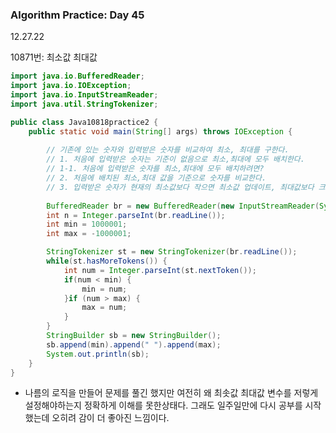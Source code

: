 ### Algorithm Practice: Day 45

12.27.22                            



10871번: 최소값 최대값

```java
import java.io.BufferedReader;
import java.io.IOException;
import java.io.InputStreamReader;
import java.util.StringTokenizer;

public class Java10818practice2 {
    public static void main(String[] args) throws IOException {
      
        // 기존에 있는 숫자와 입력받은 숫자를 비교하여 최소, 최대를 구한다.
        // 1. 처음에 입력받은 숫자는 기준이 없음으로 최소,최대에 모두 배치한다.
        // 1-1. 처음에 입력받은 숫자를 최소,최대에 모두 배치하려면?
        // 2. 처음에 배치된 최소,최대 값을 기준으로 숫자를 비교한다.
        // 3. 입력받은 숫자가 현재의 최소값보다 작으면 최소값 업데이트, 최대값보다 크면 최대값 업데이트
      
        BufferedReader br = new BufferedReader(new InputStreamReader(System.in));
        int n = Integer.parseInt(br.readLine());
        int min = 1000001;
        int max = -1000001;

        StringTokenizer st = new StringTokenizer(br.readLine());
        while(st.hasMoreTokens()) {
            int num = Integer.parseInt(st.nextToken());
            if(num < min) {
                min = num;
            }if (num > max) {
                max = num;
            }
        }
        StringBuilder sb = new StringBuilder();
        sb.append(min).append(" ").append(max);
        System.out.println(sb);
    }
}

```



- 나름의 로직을 만들어 문제를 풀긴 했지만 여전히 왜 최솟값 최대값 변수를 저렇게 설정해야하는지 정확하게 이해를 못한상태다. 그래도 일주일만에 다시 공부를 시작했는데 오히려 감이 더 좋아진 느낌이다.


